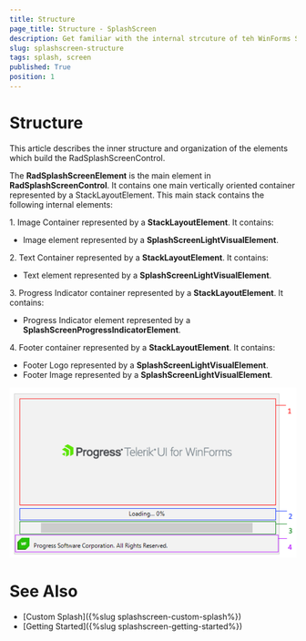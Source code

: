 ```yaml
---
title: Structure
page_title: Structure - SplashScreen
description: Get familiar with the internal strcuture of teh WinForms SplashScreen .
slug: splashscreen-structure
tags: splash, screen
published: True
position: 1  
---
```


# Structure

This article describes the inner structure and organization of the elements which build the RadSplashScreenControl.

The **RadSplashScreenElement** is the main element in **RadSplashScreenControl**. It contains one main vertically oriented container represented by a StackLayoutElement. This main stack contains the following internal elements:

1\. Image Container represented by a **StackLayoutElement**. It contains:

* Image element represented by a **SplashScreenLightVisualElement**.

2\. Text Container represented by a **StackLayoutElement**. It contains:

* Text element represented by a **SplashScreenLightVisualElement**.
	
3\. Progress Indicator container represented by a **StackLayoutElement**. It contains:

* Progress Indicator element represented by a **SplashScreenProgressIndicatorElement**.

4\. Footer container represented by a **StackLayoutElement**. It contains:

* Footer Logo represented by a **SplashScreenLightVisualElement**.
* Footer Image represented by a **SplashScreenLightVisualElement**.
	
![WinForms RadSplashScreen splashscreen-structure 001](images/splashscreen-structure001.png) 

# See Also

* [Custom Splash]({%slug splashscreen-custom-splash%}) 
* [Getting Started]({%slug splashscreen-getting-started%})  
 
        
